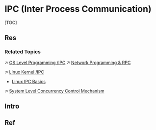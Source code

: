 # IPC (Inter Process Communication)

[TOC]



## Res
### Related Topics
↗ [OS Level Programming /IPC](../../../../🥷🏼%20Operating%20System%20(Engineering)/📟%20System%20Level%20Programming/OS%20Level%20Programming%20with%20C%20&%20CPP/Process%20Management/IPC%20(Internal)/IPC%20(Internal).md)
↗ [Network Programming & RPC](../../../../🏎️%20Computer%20Networking%20and%20Communication/🎅🏼%20Network%20Programming%20&%20RPC/Network%20Programming%20&%20RPC.md)

↗ [Linux Kernel /IPC](../../../../🥷🏼%20Operating%20System%20(Engineering)/Linux%20(Derived%20From%20UNIX%20Family)/🔩%20Linux%20Kernel/⭕️%20Process%20Management%20&%20Scheduling/Concurrency%20&%20Locking%20&%20IPC%20(Inter-Process%20Communication)/Linux%20IPC%20Basics.md)
- [Linux IPC Basics](../../../../🥷🏼%20Operating%20System%20(Engineering)/Linux%20(Derived%20From%20UNIX%20Family)/🔩%20Linux%20Kernel/⭕️%20Process%20Management%20&%20Scheduling/Concurrency%20&%20Locking%20&%20IPC%20(Inter-Process%20Communication)/Linux%20IPC%20Basics.md)

↗ [System Level Concurrency Control Mechanism](../Concurrency%20Control/⭐️%20System%20Level%20Concurrency%20Control%20Mechanism/System%20Level%20Concurrency%20Control%20Mechanism.md)



## Intro



## Ref
[Inter Process Communication (IPC) | GeeksforGeeks]: https://www.geeksforgeeks.org/inter-process-communication-ipc/
[Interprocess Communication Mechanisms | tldp.org]: https://tldp.org/LDP/tlk/ipc/ipc.html
[Inter-process communication | Wikimedia]: https://en.wikipedia.org/wiki/Inter-process_communication


